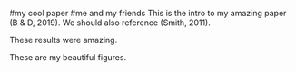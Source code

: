 

#my cool paper
#me and my friends
This is the intro to my amazing paper (B & D, 2019). We should also reference (Smith, 2011).


These results were amazing.


These are my beautiful figures.
